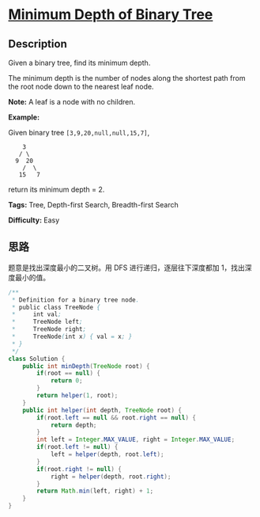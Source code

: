 # [Minimum Depth of Binary Tree][title]

## Description

Given a binary tree, find its minimum depth.

The minimum depth is the number of nodes along the shortest path from the root node down to the nearest leaf node.

**Note:**  A leaf is a node with no children.

**Example:**

Given binary tree `[3,9,20,null,null,15,7]`,

```
    3
   / \
  9  20
    /  \
   15   7
```

return its minimum depth = 2.

**Tags:** Tree, Depth-first Search, Breadth-first Search

**Difficulty:** Easy

## 思路

题意是找出深度最小的二叉树。用 DFS 进行递归，逐层往下深度都加 1，找出深度最小的值。

``` java
/**
 * Definition for a binary tree node.
 * public class TreeNode {
 *     int val;
 *     TreeNode left;
 *     TreeNode right;
 *     TreeNode(int x) { val = x; }
 * }
 */
class Solution {
    public int minDepth(TreeNode root) {
        if(root == null) {
            return 0;
        }
        return helper(1, root);
    }
    public int helper(int depth, TreeNode root) {
        if(root.left == null && root.right == null) {
            return depth;
        }
        int left = Integer.MAX_VALUE, right = Integer.MAX_VALUE;
        if(root.left != null) {
            left = helper(depth, root.left);
        }
        if(root.right != null) {
            right = helper(depth, root.right);
        }
        return Math.min(left, right) + 1;
    }
}
```

[title]: https://leetcode.com/problems/minimum-depth-of-binary-tree
